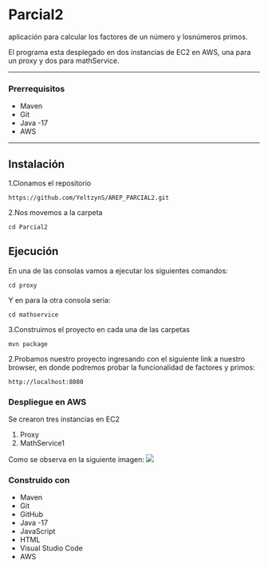 # Parcial2

aplicación para calcular los factores de un número y losnúmeros primos. 

El programa esta desplegado en dos instancias de EC2 en AWS, una para un proxy y dos para mathService.

---
### Prerrequisitos

* Maven
* Git
* Java -17
* AWS

---


## Instalación 

1.Clonamos el repositorio
```
https://github.com/YeltzynS/AREP_PARCIAL2.git
```
2.Nos movemos a la carpeta
```
cd Parcial2
```

## Ejecución

En una de las consolas vamos a ejecutar los siguientes comandos:

```
cd proxy
```
Y en para la otra consola seria:

```
cd mathservice
```

3.Construimos el proyecto en cada una de las carpetas
```
mvn package
```


2.Probamos nuestro proyecto ingresando con el siguiente link a nuestro browser, en donde podremos probar la funcionalidad de factores y primos:
```
http://localhost:8080
```


### Despliegue en AWS

Se crearon tres instancias en EC2
1. Proxy
2. MathService1

Como se observa en la siguiente imagen:
![](images/instancias.PNG)



### Construido con

* Maven
* Git
* GitHub
* Java -17
* JavaScript
* HTML
* Visual Studio Code
* AWS

